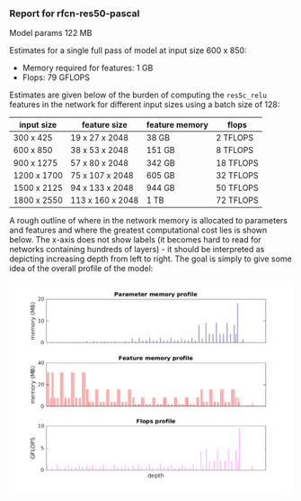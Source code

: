 ### Report for rfcn-res50-pascal
Model params 122 MB 

Estimates for a single full pass of model at input size 600 x 850: 

* Memory required for features: 1 GB 
* Flops: 79 GFLOPS 

Estimates are given below of the burden of computing the `res5c_relu` features in the network for different input sizes using a batch size of 128: 

| input size | feature size | feature memory | flops | 
|------------|--------------|----------------|-------| 
| 300 x 425 | 19 x 27 x 2048 | 38 GB | 2 TFLOPS |
| 600 x 850 | 38 x 53 x 2048 | 151 GB | 8 TFLOPS |
| 900 x 1275 | 57 x 80 x 2048 | 342 GB | 18 TFLOPS |
| 1200 x 1700 | 75 x 107 x 2048 | 605 GB | 32 TFLOPS |
| 1500 x 2125 | 94 x 133 x 2048 | 944 GB | 50 TFLOPS |
| 1800 x 2550 | 113 x 160 x 2048 | 1 TB | 72 TFLOPS |

A rough outline of where in the network memory is allocated to parameters and features and where the greatest computational cost lies is shown below.  The x-axis does not show labels (it becomes hard to read for networks containing hundreds of layers) - it should be interpreted as depicting increasing depth from left to right.  The goal is simply to give some idea of the overall profile of the model: 

![rfcn-res50-pascal profile](figs/rfcn-res50-pascal.png)
